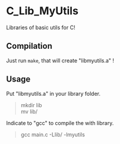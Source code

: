 C_Lib_MyUtils
=============

Libraries of basic utils for C!

## Compilation
Just run `make`, that will create "libmyutils.a" !

## Usage
Put "libmyutils.a" in your library folder.

> mkdir lib<br>
mv <Path to libmyutils.a> lib/


Indicate to "gcc" to compile the with library.

> gcc main.c -Llib/ -lmyutils
